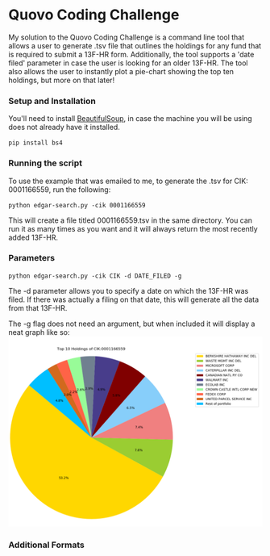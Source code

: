 # Quovo Coding Challenge
My solution to the Quovo Coding Challenge is a command line tool that allows a user to generate .tsv file that outlines the holdings for any fund that is required to submit a 13F-HR form. Additionally, the tool supports a 'date filed' parameter in case the user is looking for an older 13F-HR. The tool also allows the user to instantly plot a pie-chart showing the top ten holdings, but more on that later!

### Setup and Installation
You'll need to install [BeautifulSoup](https://www.crummy.com/software/BeautifulSoup/bs4/doc/), in case the machine you will be using does not already have it installed.
```
pip install bs4
```

### Running the script
To use the example that was emailed to me, to generate the .tsv for CIK: 0001166559, run the following:
```
python edgar-search.py -cik 0001166559
```

This will create a file titled 0001166559.tsv in the same directory. You can run it as many times as you want and it will always return the most recently added 13F-HR.

### Parameters
```
python edgar-search.py -cik CIK -d DATE_FILED -g
```

The -d parameter allows you to specify a date on which the 13F-HR was filed. If there was actually a filing on that date, this will generate all the data from that 13F-HR.

The -g flag does not need an argument, but when included it will display a neat graph like so:
![alt text](graph-example.PNG "Graph sample")

### Additional Formats